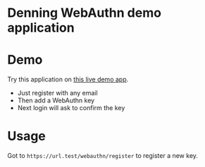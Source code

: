 Denning WebAuthn demo application
====================================

# Demo

Try this application on [this live demo app](https://denning-webauthn.herokuapp.com/).

- Just register with any email
- Then add a WebAuthn key
- Next login will ask to confirm the key

# Usage

Got to `https://url.test/webauthn/register` to register a new key.
